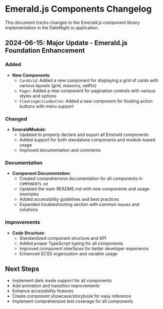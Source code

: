 # Emerald.js Components Changelog

This document tracks changes to the Emerald.js component library implementation in the DateNight.io application.

## 2024-06-15: Major Update - Emerald.js Foundation Enhancement

### Added
- **New Components**:
  - `CardGrid`: Added a new component for displaying a grid of cards with various layouts (grid, masonry, netflix)
  - `Pager`: Added a new component for pagination controls with various styles and options
  - `FloatingActionButton`: Added a new component for floating action buttons with menu support

### Changed
- **EmeraldModule**:
  - Updated to properly declare and export all Emerald components
  - Added support for both standalone components and module-based usage
  - Improved documentation and comments

### Documentation
- **Component Documentation**:
  - Created comprehensive documentation for all components in `COMPONENTS.md`
  - Updated the main README.md with new components and usage examples
  - Added accessibility guidelines and best practices
  - Expanded troubleshooting section with common issues and solutions

### Improvements
- **Code Structure**:
  - Standardized component structure and API
  - Added proper TypeScript typing for all components
  - Improved component interfaces for better developer experience
  - Enhanced SCSS organization and variable usage

## Next Steps
- Implement dark mode support for all components
- Add animation and transition improvements
- Enhance accessibility features
- Create component showcase/storybook for easy reference
- Implement comprehensive test coverage for all components